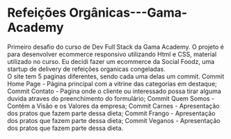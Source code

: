 # Refeições Orgânicas---Gama-Academy
Primeiro desafio do curso de Dev Full Stack da Gama Academy. O projeto é para desenvolver ecommerce responsivo utilizando Html e CSS, material utilizado no curso. 
Eu decidi fazer um ecommerce da Social Foodz, uma startup de delivery de refeições organicas congeladas.  
O site tem 5 paginas diferentes, sendo cada uma delas um commit.
Commit Home Page - Página principal com a vitrine das categorias em destaque;
Commit Contato - Pagina onde o cliente ou interessado possa tirar alguma duvida atraves do preenchimento do formulário;
Commit Quem Somos - Contém a Visão e os Valores da empresa;
Commit Carnes - Apresentação dos pratos que fazem parte dessa dieta;
Commit Frango  - Apresentação dos pratos que fazem parte dessa dieta;
Commit Veganos - Apresentação dos pratos que fazem parte dessa dieta.
